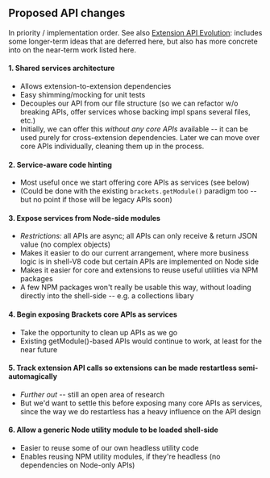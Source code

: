 ## Proposed API changes

In priority / implementation order. See also [Extension API Evolution](Extensions2): includes some longer-term ideas that are deferred here, but also has more concrete into on the near-term work listed here.

#### 1. Shared services architecture
* Allows extension-to-extension dependencies
* Easy shimming/mocking for unit tests
* Decouples our API from our file structure (so we can refactor w/o breaking APIs, offer services whose backing impl spans several files, etc.)
* Initially, we can offer this _without any core APIs_ available -- it can be used purely for cross-extension dependencies. Later we can move over core APIs individually, cleaning them up in the process.

#### 2. Service-aware code hinting
* Most useful once we start offering core APIs as services (see below)
* (Could be done with the existing `brackets.getModule()` paradigm too -- but no point if those will be legacy APIs soon)

#### 3. Expose services from Node-side modules
* _Restrictions:_ all APIs are async; all APIs can only receive & return JSON value (no complex objects)
* Makes it easier to do our current arrangement, where more business logic is in shell-V8 code but certain APIs are implemented on Node side
* Makes it easier for core and extensions to reuse useful utilities via NPM packages
* A few NPM packages won't really be usable this way, without loading directly into the shell-side -- e.g. a collections libary

#### 4. Begin exposing Brackets core APIs as services
* Take the opportunity to clean up APIs as we go
* Existing getModule()-based APIs would continue to work, at least for the near future

#### 5. Track extension API calls so extensions can be made restartless semi-automagically
* _Further out_ -- still an open area of research
* But we'd want to settle this before exposing many core APIs as services, since the way we do restartless has a heavy influence on the API design

#### 6. Allow a generic Node utility module to be loaded shell-side
* Easier to reuse some of our own headless utility code
* Enables reusing NPM utility modules, if they're headless (no dependencies on Node-only APIs)